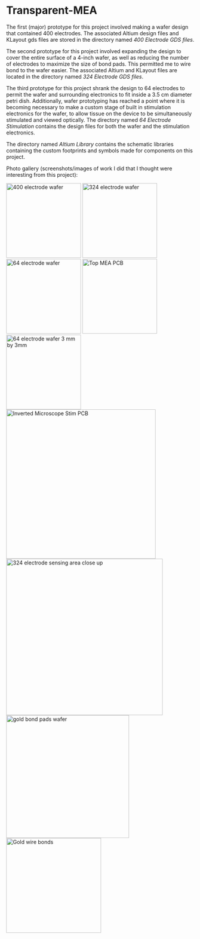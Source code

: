 # Transparent-MEA
The first (major) prototype for this project involved making a wafer design that contained 400 electrodes. The associated Altium design files and KLayout gds files are stored in the directory named *400 Electrode GDS files*.

The second prototype for this project involved expanding the design to cover the entire surface of a 4-inch wafer, as well as reducing the number of electrodes to maximize the size of bond pads. This permitted me to wire bond to the wafer easier. The associated Altium and KLayout files are located in the directory named *324 Electrode GDS files*.

The third prototype for this project shrank the design to 64 electrodes to permit the wafer and surrounding electronics to fit inside a 3.5 cm diameter petri dish. Additionally, wafer prototyping has reached a point where it is becoming necessary to make a custom stage of built in stimulation electronics for the wafer, to allow tissue on the device to be simultaneously stimulated and viewed optically. The directory named *64 Electrode Stimulation* contains the design files for both the wafer and the stimulation electronics.

The directory named *Altium Library* contains the schematic libraries containing the custom footprints and symbols made for components on this project.

Photo gallery (screenshots/images of work I did that I thought were interesting from this project): 



<img width="200" alt="400 electrode wafer" src="https://github.com/Jezen5Volk/Transparent-MEA/assets/138075884/3ee0cbcc-fa3a-4c61-914a-d23cbf7a93e2">
<img width="200" alt="324 electrode wafer" src="https://github.com/Jezen5Volk/Transparent-MEA/assets/138075884/fb3f63e8-4e5f-45d2-b726-a38d19e805f3">
<img width="200" alt="64 electrode wafer" src="https://github.com/Jezen5Volk/Transparent-MEA/assets/138075884/21c53e19-e751-4426-84dc-2db7f9d56ce1">
<img width="200" alt="Top MEA PCB" src="https://github.com/Jezen5Volk/Transparent-MEA/assets/138075884/1101454b-aa52-4309-adf9-ae972d629cf6">
<img width="200" alt="64 electrode wafer 3 mm by 3mm" src="https://github.com/Jezen5Volk/Transparent-MEA/assets/138075884/090ad772-bba6-451b-a03e-b51ea1f8d2a2">
<img width="400" alt="Inverted Microscope Stim PCB" src="https://github.com/Jezen5Volk/Transparent-MEA/assets/138075884/7c98e477-f961-4e06-94cd-82586c3e039d">
<img width="419" alt="324 electrode sensing area close up" src="https://github.com/Jezen5Volk/Transparent-MEA/assets/138075884/39d0fadf-98ca-42cb-b97b-8c7b9a755447">
<img width="329" alt="gold bond pads wafer" src="https://github.com/Jezen5Volk/Transparent-MEA/assets/138075884/a18e7ec0-1dde-4968-a42a-5d940073248c">
<img width="254" alt="Gold wire bonds" src="https://github.com/Jezen5Volk/Transparent-MEA/assets/138075884/37b1fd69-0580-4a94-841b-c0cb8cba45d0">









